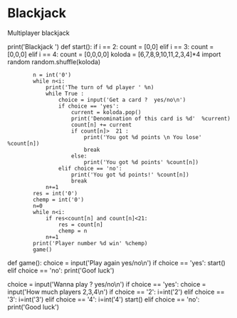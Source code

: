 # Blackjack
Multiplayer blackjack

print('Blackjack ')
def start():
			if i == 2:
				count = [0,0]
			elif i == 3:
				count = [0,0,0]	
			elif i == 4:
				count = [0,0,0,0]
			koloda = [6,7,8,9,10,11,2,3,4]*4
			import random 
			random.shuffle(koloda)

			n = int('0')
			while n<i:
				print('The turn of %d player ' %n)
				while True :
					choice = input('Get a card ?  yes/no\n')
					if choice == 'yes':
						current = koloda.pop()
						print('Denomination of this card is %d'  %current)
						count[n] += current
						if count[n]>  21 :
							print('You got %d points \n You lose' %count[n])
							break
						else:
							print('You got %d points' %count[n])
					elif choice == 'no':
						print('You got %d points!' %count[n])		
						break
				n+=1			
			res = int('0')
			chemp = int('0')
			n=0
			while n<i:
				if res<count[n] and count[n]<21:
					res = count[n]
					chemp = n
				n+=1
			print('Player number %d win' %chemp)
			game()
def game():
		choice = input('Play again yes/no\n')
		if choice == 'yes':
			start()
		elif choice == 'no':
			print('Goof luck')	


choice = input('Wanna play ? yes/no\n')
if choice == 'yes':
	choice = input('How much players 2,3,4\n')
	if choice == '2':
		i=int('2')
	elif choice == '3':
		i=int('3')
	elif choice == '4':
		i=int('4')
	start()
elif choice == 'no':
		print('Good luck')			

																		
